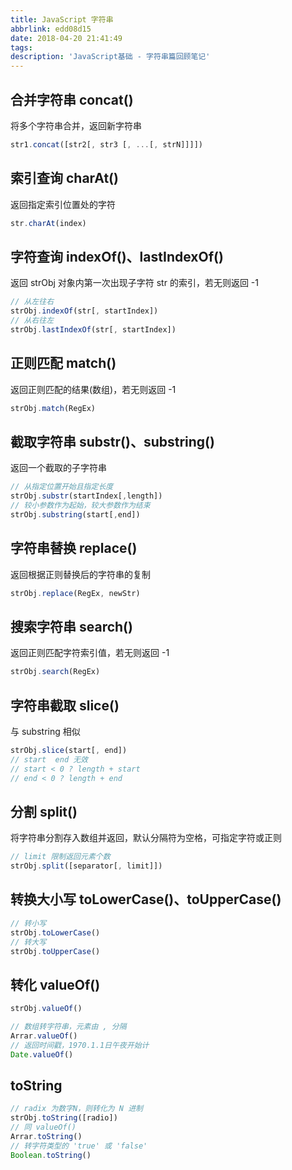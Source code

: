 ```yaml
---
title: JavaScript 字符串
abbrlink: edd08d15
date: 2018-04-20 21:41:49
tags:
description: 'JavaScript基础 - 字符串篇回顾笔记'
---
```


## 合并字符串 concat()
将多个字符串合并，返回新字符串
```javascript
str1.concat([str2[, str3 [, ...[, strN]]]])
```

## 索引查询 charAt()
返回指定索引位置处的字符
```javascript
str.charAt(index)
```

## 字符查询 indexOf()、lastIndexOf()
返回 strObj 对象内第一次出现子字符 str 的索引，若无则返回 -1
```javascript
// 从左往右
strObj.indexOf(str[, startIndex])
// 从右往左
strObj.lastIndexOf(str[, startIndex])
```

## 正则匹配 match()
返回正则匹配的结果(数组)，若无则返回 -1
```javascript
strObj.match(RegEx)
```

## 截取字符串 substr()、substring()
返回一个截取的子字符串
```javascript
// 从指定位置开始且指定长度
strObj.substr(startIndex[,length])
// 较小参数作为起始，较大参数作为结束
strObj.substring(start[,end])
```

## 字符串替换 replace()
返回根据正则替换后的字符串的复制
```javascript
strObj.replace(RegEx, newStr)
```

## 搜索字符串 search()
返回正则匹配字符索引值，若无则返回 -1
```javascript
strObj.search(RegEx)
```

## 字符串截取 slice()
与 substring 相似
```javascript
strObj.slice(start[, end])
// start  end 无效
// start < 0 ? length + start
// end < 0 ? length + end
```

## 分割 split()
将字符串分割存入数组并返回，默认分隔符为空格，可指定字符或正则
```javascript
// limit 限制返回元素个数
strObj.split([separator[, limit]])
```

## 转换大小写 toLowerCase()、toUpperCase()
```javascript
// 转小写
strObj.toLowerCase()
// 转大写
strObj.toUpperCase()
```

## 转化 valueOf()
```javascript
strObj.valueOf()

// 数组转字符串，元素由 , 分隔
Arrar.valueOf()
// 返回时间戳，1970.1.1日午夜开始计
Date.valueOf()
```

## toString
```javascript
// radix 为数字N，则转化为 N 进制
strObj.toString([radio])
// 同 valueOf()
Arrar.toString()
// 转字符类型的 'true' 或 'false'
Boolean.toString()
```